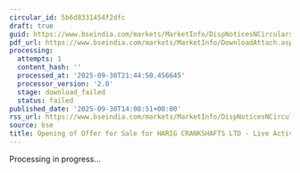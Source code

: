 ```yaml
---
circular_id: 5b6d8331454f2dfc
draft: true
guid: https://www.bseindia.com/markets/MarketInfo/DispNoticesNCirculars.aspx?Noticeid={D5AD43FB-4D3B-4AC4-955C-1701C523F536}&noticeno=20250930-78&dt=09/30/2025&icount=78&totcount=114&flag=0
pdf_url: https://www.bseindia.com/markets/MarketInfo/DownloadAttach.aspx?id=20250930-78&attachedId=
processing:
  attempts: 1
  content_hash: ''
  processed_at: '2025-09-30T21:44:50.456645'
  processor_version: '2.0'
  stage: download_failed
  status: failed
published_date: '2025-09-30T14:08:51+00:00'
rss_url: https://www.bseindia.com/markets/MarketInfo/DispNoticesNCirculars.aspx?Noticeid={D5AD43FB-4D3B-4AC4-955C-1701C523F536}&noticeno=20250930-78&dt=09/30/2025&icount=78&totcount=114&flag=0
source: bse
title: Opening of Offer for Sale for HARIG CRANKSHAFTS LTD - Live Activities Schedule
---
```


Processing in progress...